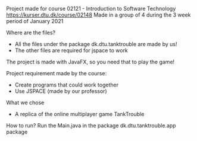 Project made for course 02121 - Introduction to Software Technology https://kurser.dtu.dk/course/02148
Made in a group of 4 during the 3 week period of January 2021

Where are the files?  
- All the files under the package dk.dtu.tanktrouble are made by us!
- The other files are required for jspace to work

The project is made with JavaFX, so you need that to play the game! 

Project requirement made by the course: 
- Create programs that could work together
- Use JSPACE (made by our professor)

What we chose
- A replica of the online multiplayer game TankTrouble


How to run? 
Run the Main.java in the package dk.dtu.tanktrouble.app package
